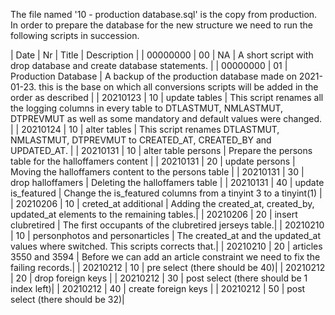 The file named '10 - production database.sql' is the copy from production. In order to prepare the database for the new structure we need to run the following scripts in succession. 


| Date | Nr | Title  | Description |
| 00000000 | 00 | NA | A short script with drop database and create database statements. |
| 00000000 | 01 | Production Database | A backup of the production database made on 2021-01-23. this is the base on which all conversions scripts will be added in the order as described |
| 20210123 | 10 | update tables | This script renames all the logging columns in every table to DTLASTMUT, NMLASTMUT, DTPREVMUT as well as some mandatory and default values were changed. |
| 20210124 | 10 | alter tables | This script renames DTLASTMUT, NMLASTMUT, DTPREVMUT to CREATED_AT, CREATED_BY and UPDATED_AT.  |
| 20210131 | 10 | alter table persons | Prepare the persons table for the halloffamers content |
| 20210131 | 20 | update persons | Moving the halloffamers content to the persons table |
| 20210131 | 30 | drop halloffamers | Deleting the halloffamers table |
| 20210131 | 40 | update is_featured | Change the is_featured columns from a tinyint 3 to a tinyint(1) |
| 20210206 | 10 | creted_at additional | Adding the created_at, created_by, updated_at elements to the remaining tables.|
| 20210206 | 20 | insert clubretired | The first occupants of the clubretired jerseys table.|
| 20210210 | 10 | personphotos and personarticles | The created_at and the updated_at values where switched. This scripts corrects that.|
| 20210210 | 20 | articles 3550 and 3594 | Before we can add an article constraint we need to fix the failing records.|
| 20210212 | 10 | pre select (there should be 40)|
| 20210212 | 20 | drop foreign keys |
| 20210212 | 30 | post select (there should be 1 index left)|
| 20210212 | 40 | create foreign keys |
| 20210212 | 50 | post select (there should be 32)|